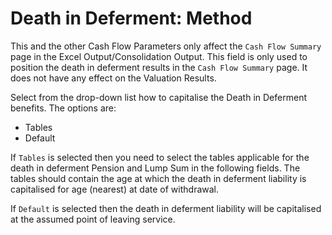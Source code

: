 # Death in Deferment: Method

This and the other Cash Flow Parameters only affect the `Cash Flow
Summary` page in the Excel Output/Consolidation Output. This field is
only used to position the death in deferment results in the `Cash Flow
Summary` page. It does not have any effect on the Valuation Results.

Select from the drop-down list how to capitalise the Death in Deferment
benefits. The options are:

-   Tables
-   Default

If `Tables` is selected then you need to select the tables applicable
for the death in deferment Pension and Lump Sum in the following fields.
The tables should contain the age at which the death in deferment
liability is capitalised for age (nearest) at date of withdrawal.

If `Default` is selected then the death in deferment liability will be
capitalised at the assumed point of leaving service.
